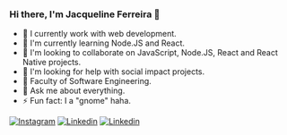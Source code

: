 ### Hi there, I'm Jacqueline Ferreira 👋

- 🔭 I currently work with web development.
- 🦗 I'm currently learning Node.JS and React.
- 👯 I'm looking to collaborate on JavaScript, Node.JS, React and React Native projects.
- 🤔 I'm looking for help with social impact projects.
- 🧠 Faculty of Software Engineering.
- 💬 Ask me about everything.
- ⚡ Fun fact: I a "gnome" haha.



[![Instagram](https://img.shields.io/badge/Meu%20Perfil-Instagram-blueviolet)](https://www.instagram.com/jacque.dev/)
[![Linkedin](https://img.shields.io/badge/-Linkdin-blueviolet)](https://www.linkedin.com/in/jacqueline-ferreira-a152761a5/)
[![Linkedin](https://img.shields.io/badge/-Twitter-blueviolet)](https://twitter.com/jacqueferre)

